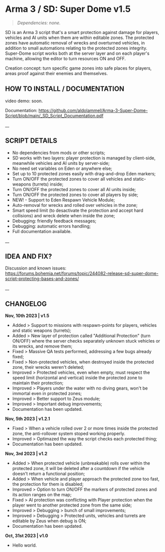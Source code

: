 # Arma 3 / SD: Super Dome v1.5
>*Dependencies: none.*

SD is an Arma 3 script that's a smart protection against damage for players, vehicles and AI units when them are within editable zones. The protected zones have automatic removal of wrecks and overturned vehicles, in addition to small automations relating to the protected zones integrity. Super-Dome script works both at the server layer and on each player's machine, allowing the editor to turn resources ON and OFF.

Creation concept: turn specific game zones into safe places for players, areas proof against their enemies and themselves.

## HOW TO INSTALL / DOCUMENTATION

video demo: soon.

Documentation: https://github.com/aldolammel/Arma-3-Super-Dome-Script/blob/main/_SD_Script_Documentation.pdf

__

## SCRIPT DETAILS

- No dependencies from mods or other scripts;
- SD works with two layers: player protection is managed by client-side, meanwhile vehicles and AI units by server-side;
- No need set variables on Eden or anywhere else;
- Set up to 10 protected zones easily with drag-and-drop Eden markers;
- Turn ON/OFF the protected zones to cover all vehicles and static-weapons (turrets) inside;
- Turn ON/OFF the protected zones to cover all AI units inside;
- Turn ON/OFF the protected zones to cover all players by side;
- NEW! - Support to Eden Respawn Vehicle Module; 
- Auto-removal for wrecks and rolled over vehicles in the zone;
- Smart speed limit (to desactivate the protection and accept hard collisions) and wreck delete when inside the zone;
- Debugging: friendly feedback messages;
- Debugging: automatic errors handling;
- Full documentation available.

__

## IDEA AND FIX?

Discussion and known issues: https://forums.bohemia.net/forums/topic/244082-release-sd-super-dome-script-protecting-bases-and-zones/

__

## CHANGELOG

**Nov, 10th 2023 | v1.5**
- Added > Support to missions with respawn-points for players, vehicles and static weapons (turrets);
- Added > New layer of protection called "Additional Protection" (turn ON/OFF) where the server checks separately unknown stuck vehicles or its wrecks, and remove them;
- Fixed > Massive QA tests performed, addressing a few bugs already fixed;
- Fixed > Non-protected vehicles, when destroyed inside the protected zone, their wrecks weren't deleted;
- Improved > Protected vehicles, even when empty, must respect the speed limit (horizontal and vertical) inside the protected zone to maintain their protection;
- Improved > Players under the water with no diving gears, won't be immortal even in protected zones;
- Improved > Better support to Zeus module;
- Improved > Important debug improvements;
- Documentation has been updated.

**Nov, 5th 2023 | v1.2.1**
- Fixed > When a vehicle rolled over 2 or more times inside the protected zone, the anti-rollover system stoped working properly.
- Improved > Optimazed the way the script checks each protected thing;
- Documentation has been updated.

**Nov, 3rd 2023 | v1.2**
- Added > When protected vehicle (unbreakable) rolls over within the protected zone, it will be deleted after a countdown if the vehicle doesn't return a functional position;
- Added > When vehicle and player approach the protected zone too fast, the protection for them is disabled;
- Improved > Option to turn ON/OFF the markers of protected zones and its action ranges on the map;
- Fixed > AI protection was conflicting with Player protection when the player went to another protected zone from the same side;
- Improved > Debugging > bunch of small improvements;
- Improved > Debugging > Protected units, vehicles and turrets are editable by Zeus when debug is ON;
- Documentation has been updated.

**Oct, 31st 2023 | v1.0**
- Hello world.
